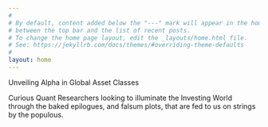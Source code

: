 ```yaml
---
#
# By default, content added below the "---" mark will appear in the home page
# between the top bar and the list of recent posts.
# To change the home page layout, edit the _layouts/home.html file.
# See: https://jekyllrb.com/docs/themes/#overriding-theme-defaults
#
layout: home
---
```


Unveiling Alpha in Global Asset Classes

Curious Quant Researchers looking to illuminate the Investing World through the baked epilogues, and falsum plots, that are fed to us on strings by the populous. 